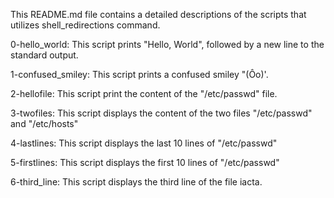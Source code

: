 This README.md file contains a detailed descriptions of the scripts that utilizes shell_redirections command.

  0-hello_world: This script prints "Hello, World", followed by a new line to the standard output.

  1-confused_smiley: This script prints a confused smiley "(Ôo)'.

  2-hellofile: This script print the content of the "/etc/passwd" file.

  3-twofiles: This script displays the content of the two files "/etc/passwd" and "/etc/hosts"

  4-lastlines: This script displays the last 10 lines of "/etc/passwd"

  5-firstlines: This script displays the first 10 lines of "/etc/passwd"

  6-third_line: This script displays the third line of the file iacta.
